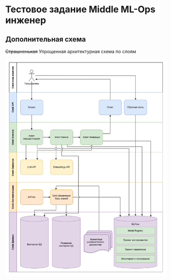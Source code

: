 # Тестовое задание Middle ML-Ops инженер
## Дополнительная схема

~~Страшненькая~~ Упрощенная архитектурная схема по слоям

![Боже мой](./imgs/simplified-arch.png)